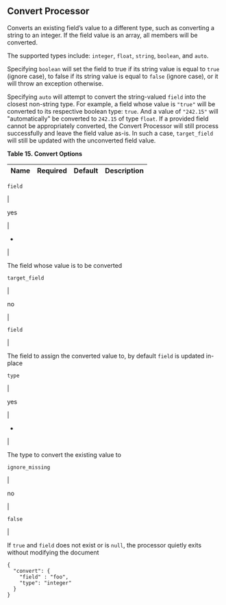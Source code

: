 ## Convert Processor

Converts an existing field’s value to a different type, such as converting a string to an integer. If the field value is an array, all members will be converted.

The supported types include: `integer`, `float`, `string`, `boolean`, and `auto`.

Specifying `boolean` will set the field to true if its string value is equal to `true` (ignore case), to false if its string value is equal to `false` (ignore case), or it will throw an exception otherwise.

Specifying `auto` will attempt to convert the string-valued `field` into the closest non-string type. For example, a field whose value is `"true"` will be converted to its respective boolean type: `true`. And a value of `"242.15"` will "automatically" be converted to `242.15` of type `float`. If a provided field cannot be appropriately converted, the Convert Processor will still process successfully and leave the field value as-is. In such a case, `target_field` will still be updated with the unconverted field value.

 **Table 15. Convert Options**

Name |  Required |  Default |  Description  
---|---|---|---  
  
`field`

| 

yes

| 

-

| 

The field whose value is to be converted  
  
`target_field`

| 

no

| 

`field`

| 

The field to assign the converted value to, by default `field` is updated in-place  
  
`type`

| 

yes

| 

-

| 

The type to convert the existing value to  
  
`ignore_missing`

| 

no

| 

`false`

| 

If `true` and `field` does not exist or is `null`, the processor quietly exits without modifying the document  
  
  

    
    
    {
      "convert": {
        "field" : "foo",
        "type": "integer"
      }
    }
